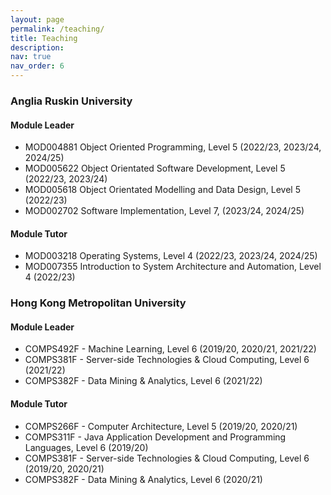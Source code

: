 ```yaml
---
layout: page
permalink: /teaching/
title: Teaching
description: 
nav: true
nav_order: 6
---
```

<h3>Anglia Ruskin University</h3>
<h4>Module Leader</h4>
<ul>
  <li>MOD004881 Object Oriented Programming, Level 5 (2022/23, 2023/24, 2024/25)</li>
  <li>MOD005622 Object Orientated Software Development, Level 5 (2022/23, 2023/24)</li>
  <li>MOD005618 Object Orientated Modelling and Data Design, Level 5 (2022/23)</li>
  <li>MOD002702 Software Implementation, Level 7, (2023/24, 2024/25)</li>
</ul>
<h4>Module Tutor</h4>
<ul>
  <li>MOD003218 Operating Systems, Level 4 (2022/23, 2023/24, 2024/25)</li>
  <li>MOD007355 Introduction to System Architecture and Automation, Level 4 (2022/23)</li>
</ul>

<h3>Hong Kong Metropolitan University</h3>
<h4>Module Leader</h4>
<ul>
  <li>COMPS492F - Machine Learning, Level 6 (2019/20, 2020/21, 2021/22)</li>
  <li>COMPS381F - Server-side Technologies & Cloud Computing, Level 6 (2021/22)</li>
  <li>COMPS382F - Data Mining & Analytics, Level 6 (2021/22)</li>
</ul>
<h4>Module Tutor</h4>
<ul>
  <li>COMPS266F - Computer Architecture, Level 5 (2019/20, 2020/21)</li>
  <li>COMPS311F - Java Application Development and Programming Languages, Level 6 (2019/20)</li>
  <li>COMPS381F - Server-side Technologies & Cloud Computing, Level 6 (2019/20, 2020/21)</li>
  <li>COMPS382F - Data Mining & Analytics, Level 6 (2020/21)</li>
</ul>
